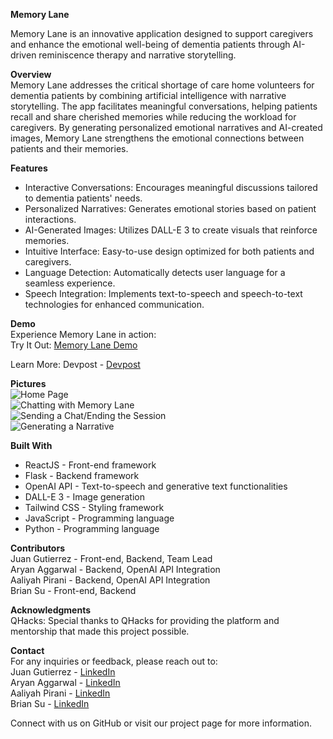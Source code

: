 **Memory Lane**

Memory Lane is an innovative application designed to support caregivers and enhance the emotional well-being of dementia patients through AI-driven reminiscence therapy and narrative storytelling.

**Overview**  
Memory Lane addresses the critical shortage of care home volunteers for dementia patients by combining artificial intelligence with narrative storytelling. The app facilitates meaningful conversations, helping patients recall and share cherished memories while reducing the workload for caregivers. By generating personalized emotional narratives and AI-created images, Memory Lane strengthens the emotional connections between patients and their memories.

**Features**
- Interactive Conversations: Encourages meaningful discussions tailored to dementia patients' needs.
- Personalized Narratives: Generates emotional stories based on patient interactions.
- AI-Generated Images: Utilizes DALL-E 3 to create visuals that reinforce memories.
- Intuitive Interface: Easy-to-use design optimized for both patients and caregivers.
- Language Detection: Automatically detects user language for a seamless experience.
- Speech Integration: Implements text-to-speech and speech-to-text technologies for enhanced communication.

**Demo**  
Experience Memory Lane in action:  
Try It Out: [Memory Lane Demo](https://atripdownmemorylane.co)

Learn More: Devpost - [Devpost](https://devpost.com/software/memory-lane-pa6cqu)

**Pictures**  
![Home Page](https://devpost.com/software/memory-lane-pa6cqu?ref_content=my-projects-tab&ref_feature=my_projects)  
![Chatting with Memory Lane](https://devpost.com/software/memory-lane-pa6cqu?ref_content=my-projects-tab&ref_feature=my_projects)  
![Sending a Chat/Ending the Session](https://devpost.com/software/memory-lane-pa6cqu?ref_content=my-projects-tab&ref_feature=my_projects)  
![Generating a Narrative](https://devpost.com/software/memory-lane-pa6cqu?ref_content=my-projects-tab&ref_feature=my_projects)

**Built With**
- ReactJS - Front-end framework
- Flask - Backend framework
- OpenAI API - Text-to-speech and generative text functionalities
- DALL-E 3 - Image generation
- Tailwind CSS - Styling framework
- JavaScript - Programming language
- Python - Programming language

**Contributors**  
Juan Gutierrez - Front-end, Backend, Team Lead  
Aryan Aggarwal - Backend, OpenAI API Integration  
Aaliyah Pirani - Backend, OpenAI API Integration  
Brian Su - Front-end, Backend

**Acknowledgments**  
QHacks: Special thanks to QHacks for providing the platform and mentorship that made this project possible.


**Contact**  
For any inquiries or feedback, please reach out to:  
Juan Gutierrez - [LinkedIn](https://www.linkedin.com/in/juangutierrez/)  
Aryan Aggarwal - [LinkedIn](https://www.linkedin.com/in/aryan-aggarwal-/)  
Aaliyah Pirani - [LinkedIn](https://www.linkedin.com/in/aaliyah-pirani-b1887b280/)  
Brian Su - [LinkedIn](https://www.linkedin.com/in/brian-su-70990a24a/)

Connect with us on GitHub or visit our project page for more information.
